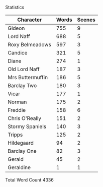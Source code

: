 Statistics

|Character     |Words     |Scenes |
| --- | --- | --- |
|Gideon|755|9|
|Lord Naff|688|5|
|Roxy Belmeadows|597|3|
|Candice|321|5|
|Diane|274|1|
|Old Lord Naff|187|3|
|Mrs Buttermuffin|186|5|
|Barclay Two|180|3|
|Vicar|177|1|
|Norman|175|2|
|Freddie|158|6|
|Chris O'Really|151|2|
|Stormy Spaniels|140|3|
|Tripps|125|2|
|Hildegaard|94|2|
|Barclay One|82|3|
|Gerald|45|2|
|Geraldine|1|1|

Total Word Count 4336
